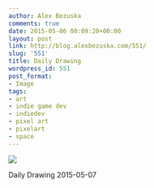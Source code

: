```yaml
---
author: Alex Bezuska
comments: true
date: 2015-05-06 00:09:20+00:00
layout: post
link: http://blog.alexbezuska.com/551/
slug: '551'
title: Daily Drawing
wordpress_id: 551
post_format:
- Image
tags:
- art
- indie game dev
- indiedev
- pixel art
- pixelart
- space
---
```


![](/images/2015/05/tumblr_no3xrkDYr51u11b0ro1_540.gif)

Daily Drawing 2015-05-07  
